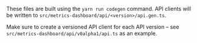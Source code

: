 These files are built using the `yarn run codegen` command.
API clients will be written to `src/metrics-dashboard/api/<version>/api.gen.ts`.

Make sure to create a versioned API client for each API version – see `src/metrics-dashboard/api/v0alpha1/api.ts` as an example.
